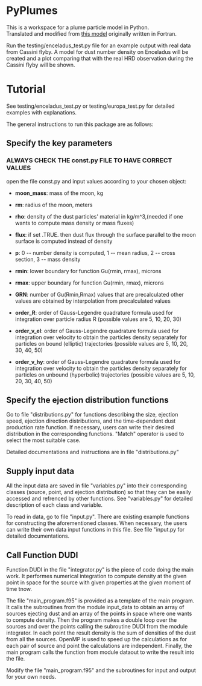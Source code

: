 # PyPlumes
This is a workspace for a plume particle model in Python. <br />
Translated and modified from [this model](https://github.com/Veyza/dudi) originally written in Fortran. 

Run the testing/enceladus_test.py file for an example output with real data from Cassini flyby. A model for dust number density on Enceladus will be created and a plot comparing that with the real HRD observation during the Cassini flyby will be shown. 

# Tutorial 

See testing/enceladus_test.py or testing/europa_test.py for detailed examples with explanations.

The general instructions to run this package are as follows:

## Specify the key parameters 
### ALWAYS CHECK THE const.py FILE TO HAVE CORRECT VALUES 

open the file const.py and input values according to your chosen object:

- **moon_mass**: mass of the moon, kg

- **rm**: radius of the moon, meters


- **rho**: density of the dust particles' material 
                             in kg/m^3,(needed if one wants to compute
                             mass density or mass fluxes)

- **flux**: if set .TRUE. then dust flux through the
                             surface parallel to the moon surface is computed
                             instead of density

- **p**: 0 -- number density is computed, 1 -- mean
                             radius, 2 -- cross section, 3 -- mass density

- **rmin**: lower boundary for function Gu(rmin, rmax),
                             microns

- **rmax**: upper boundary for function Gu(rmin, rmax),
                             microns

- **GRN**: number of Gu(Rmin,Rmax) values that are
                             precalculated other values are obtained
                             by interpolation from precalculated values

- **order_R**: order of Gauss-Legendre quadrature formula
                             used for integration over particle radius R
                             (possible values are 5, 10, 20, 30)

- **order_v_el**: order of Gauss-Legendre quadrature formula
                             used for integration over velocity to obtain
                             the particles density separately for particles
                             on bound (elliptic) trajectories
                             (possible values are 5, 10, 20, 30, 40, 50)
                        
- **order_v_hy**: order of Gauss-Legendre quadrature formula
                             used for integration over velocity to obtain
                             the particles density separately for particles
                             on unbound (hyperbolic) trajectories
                             (possible values are 5, 10, 20, 30, 40, 50)       


##  Specify the ejection distribution functions
Go to file "distributions.py" for functions describing the size, ejection speed,  ejection direction distributions, and the time-dependent dust production rate function. If necessary, users can write their desired distribution in the corresponding functions. "Match" operator is used to select the most suitable case.

Detailed documentations and instructions are in file "distributions.py"

##  Supply input data
All the input data are saved in file "variables.py" into their corresponding classes (source, point, and ejection distribution) so that they can be easily accessed and refrenced by other functions. 
See "variables.py" for detailed description of each class and variable.

To read in data, go to file "input.py". There are existing example functions for constructing the aforementioned classes. When necessary, the users can write their own data input functions in this file. See file "input.py for detailed documentations. 

## Call Function DUDI 
Function DUDI in the file "integrator.py" is the piece of code doing the main work. It performes numerical integration to compute density at the given point in space for the source with given properties at the given moment of time tnow.

The file "main_program.f95" is provided as a template of the main program. It calls the subroutines from the module input_data to obtain an array of sources ejecting dust and an array of the points in space where one wants to compute density. Then the program makes a double loop over the sources and over the points calling the subroutine DUDI from the module integrator. In each point the result density is the sum of densities of the dust from all the sources. OpenMP is used to speed up the calculations as for each pair of source and point the calculations are independent. Finally, the main program calls the function from module dataout to write the result into the file.

Modify the file "main_program.f95" and the subroutines for input and output for your own needs.

